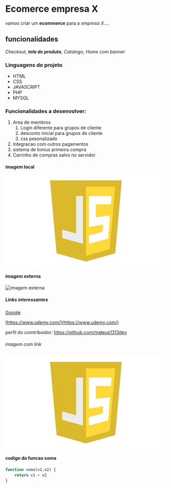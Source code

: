 # Ecomerce empresa X

vamos criar um **ecommerce** para a *empresa X*....

## funcionalidades

_Checkout, **tela de produto**, Catalogo, Home com banner_     

### Linguagens do projeto

* HTML
* CSS 
* JAVASCRIPT
* PHP
* MYSQL

### Funcionalidades a desenvolver:

1. Area de membros
    1. Login diferente para grupos de cliente
    2. desconto inicial para grupos de cliente
    3. css pesonalizado
2. Integracao com outros pagamentos
3. sistema de bonus primeira compra
4. Carrinho de compras salvo no servidor

#### imagem local

![logo javascript](javascript-logo-transparent-logo-javascript-images-3.png)

#### imagem externa 

![imagem externa](https://logospng.org/download/php/logo-php-1024.png)

##### Links interessantes

[Google](https://www.google.com)

[https://www.udemy.com/](https://www.udemy.com/)

perfil do comtribuidor: https://github.com/mateus1313dev

###### imagem com link

[![logo javascript](javascript-logo-transparent-logo-javascript-images-3.png)](https://github.com/mateus1313dev)

#### codigo da funcao soma

```javascript
function soma(v1,v2) {
    return v1 + v2
}
```